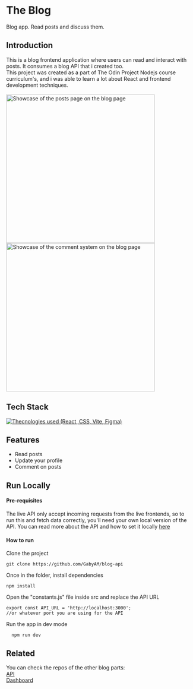 
# The Blog

Blog app. Read posts and discuss them.

## Introduction

This is a blog frontend application where users can read and interact with posts. It consumes a blog API that i created too. \
This project was created as a part of The Odin Project Nodejs course curriculum's, and i was able to learn a lot about React and frontend development techniques. \
<br/>
<img width="400" alt="Showcase of the posts page on the blog page" src="https://github.com/user-attachments/assets/42dadb3c-ad56-46b9-9db1-64f6189b1b64">
<br/>
<img width="400" alt="Showcase of the comment system on the blog page" src="https://github.com/user-attachments/assets/7f6ae34d-5c79-42aa-9996-9813ed1ddea2">

## Tech Stack

[![Thecnologies used (React, CSS, Vite, Figma)](https://skillicons.dev/icons?i=react,css,vite,figma)](https://skillicons.dev)

## Features

- Read posts
- Update your profile
- Comment on posts

## Run Locally

#### Pre-requisites
The live API only accept incoming requests from the live frontends, so to run this and fetch data correctly, you'll need your own local version of the API. You can read more about the API and how to set it locally [here](https://github.com/GabyAM/blog-api)

#### How to run
Clone the project

```
git clone https://github.com/GabyAM/blog-api
```

Once in the folder, install dependencies

```
npm install
```
Open the "constants.js" file inside src and replace the API URL 
```
export const API_URL = 'http://localhost:3000'; 
//or whatever port you are using for the API
```

Run the app in dev mode

```
  npm run dev
```

## Related

You can check the repos of the other blog parts: \
[API](https://github.com/GabyAM/blog-api) \
[Dashboard](https://github.com/GabyAM/blog-admin-dashboard)
